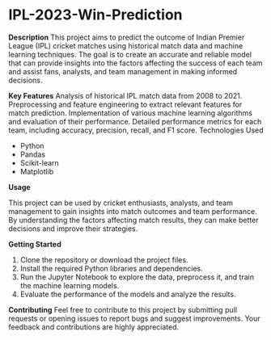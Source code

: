 # IPL-2023-Win-Prediction
**Description**
This project aims to predict the outcome of Indian Premier League (IPL) cricket matches using historical match data and machine learning techniques. The goal is to create an accurate and reliable model that can provide insights into the factors affecting the success of each team and assist fans, analysts, and team management in making informed decisions.

**Key Features**
Analysis of historical IPL match data from 2008 to 2021.
Preprocessing and feature engineering to extract relevant features for match prediction.
Implementation of various machine learning algorithms and evaluation of their performance.
Detailed performance metrics for each team, including accuracy, precision, recall, and F1 score.
Technologies Used
- Python
- Pandas
- Scikit-learn
- Matplotlib

**Usage**

This project can be used by cricket enthusiasts, analysts, and team management to gain insights into match outcomes and team performance. By understanding the factors affecting match results, they can make better decisions and improve their strategies.

**Getting Started**
1. Clone the repository or download the project files.
2. Install the required Python libraries and dependencies.
3. Run the Jupyter Notebook to explore the data, preprocess it, and train the machine learning models.
4. Evaluate the performance of the models and analyze the results.

**Contributing**
Feel free to contribute to this project by submitting pull requests or opening issues to report bugs and suggest improvements. Your feedback and contributions are highly appreciated.
